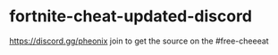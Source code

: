 # fortnite-cheat-updated-discord

https://discord.gg/pheonix join to get the source on the #free-cheeeat
